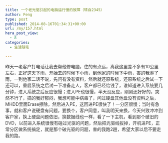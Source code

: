 ```yaml
---
title: 一个老光驱引起的电脑运行慢的故障（转自2345）
author: Feng
type: post
published: 2014-08-16T01:34:31+00:00
url: /my/157.html
hera_post_view:
  - 8
categories:
  - 生活随笔

---
```

<span style="color: #333333;">昨天一老客户打电话让我去帮他修电脑，住的有点远，离我这里差不多有10公里左右，正好这天下雨，开始去的时候下小雨，到他家的时候下中雨，害的我淋了雨，一到他家二话不说，先问有没有资料，然后就还原系统，还原系统之后试一下还可以，重启系统之后试一下准备走人，客户都已经给钱了，谁知道进入系统要几分钟，进入系统之后反应很慢；进入PE也很慢，半天没反应，刚刚还好好的，突然不行了，搞的我好郁闷，我想可能中病毒了，问过硬盘其他盘没有资料之后，MHDD里面Erase擦除，然后进入PE，这回进PE很快了！一分区很慢；当时有急事，就和客户说硬盘有问题，要换个，客户同意，叫我明天来换，今天兴致冲冲到客户家，换上硬盘问题依旧，换数据线也一样，看了一下主机，看到那个破旧的DVD，以前进入系统很慢有碰过光驱的问题，然后把光驱线拔掉，开机进PE，正常分区做系统搞定，就是那个破光驱的问题，害的我跑2趟，希望大家以后不要走我的路。</span>